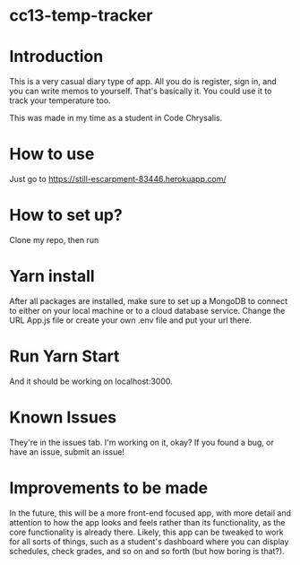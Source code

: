 # cc13-temp-tracker

# Introduction
This is a very casual diary type of app. All you do is register, sign in, and you can write memos to yourself. That's basically it. You could use it to track your temperature too.

This was made in my time as a student in Code Chrysalis.

# How to use
Just go to https://still-escarpment-83446.herokuapp.com/

# How to set up?
Clone my repo, then run
# Yarn install

After all packages are installed, make sure to set up a MongoDB to connect to either on your local machine or to a cloud database service.
Change the URL App.js file or create your own .env file and put your url there. 

# Run Yarn Start

And it should be working on localhost:3000.

# Known Issues
They're in the issues tab. I'm working on it, okay?
If you found a bug, or have an issue, submit an issue!

# Improvements to be made
In the future, this will be a more front-end focused app, with more detail and attention to how the app looks and feels rather than its functionality, as the core functionality is already there. Likely, this app can be tweaked to work for all sorts of things, such as a student's dashboard where you can display schedules, check grades, and so on and so forth (but how boring is that?). 
